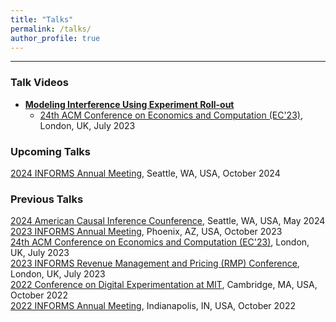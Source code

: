```yaml
---
title: "Talks"
permalink: /talks/
author_profile: true
---
```

---
<!-- ### Upcoming Talks -->

### Talk Videos

* [**Modeling Interference Using Experiment Roll-out**](https://youtu.be/hLNfUphDyec?si=9f9ODIs5sfharOpn)
  + [24th ACM Conference on Economics and Computation (EC'23)](https://ec23.sigecom.org/), London, UK, July 2023

### Upcoming Talks

[2024 INFORMS Annual Meeting](https://meetings.informs.org/wordpress/seattle2024/), Seattle, WA, USA, October 2024

### Previous Talks

[2024 American Causal Inference Counference](https://sci-info.org/annual-meeting/), Seattle, WA, USA, May 2024
<br />
[2023 INFORMS Annual Meeting](https://meetings.informs.org/wordpress/phoenix2023/), Phoenix, AZ, USA, October 2023
<br />
[24th ACM Conference on Economics and Computation (EC'23)](https://ec23.sigecom.org/), London, UK, July 2023
<br />
[2023 INFORMS Revenue Management and Pricing (RMP) Conference](https://meetings.informs.org/wordpress/indianapolis2022/), London, UK, July 2023
<br />
[2022 Conference on Digital Experimentation at MIT](https://ide.mit.edu/events/2022-conference-on-digital-experimentation-mit-codemit/), Cambridge, MA, USA, October 2022
<br />
[2022 INFORMS Annual Meeting](https://meetings.informs.org/wordpress/indianapolis2022/), Indianapolis, IN, USA, October 2022

